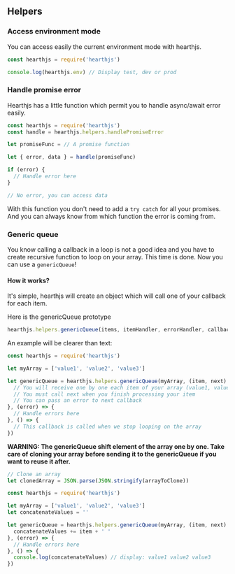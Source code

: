 ## Helpers

### Access environment mode

You can access easily the current environment mode with hearthjs.

```js
const hearthjs = require('hearthjs')

console.log(hearthjs.env) // Display test, dev or prod
```

### Handle promise error

Hearthjs has a little function which permit you to handle async/await error easily.

```js
const hearthjs = require('hearthjs')
const handle = hearthjs.helpers.handlePromiseError

let promiseFunc = // A promise function

let { error, data } = handle(promiseFunc)

if (error) {
  // Handle error here
}

// No error, you can access data
```

With this function you don't need to add a `try catch` for all your promises. And you can always know from which function the error is coming from.

### Generic queue

You know calling a callback in a loop is not a good idea and you have to create recursive function to loop on your array. This time is done. Now you can use a `genericQueue`!

#### How it works?

It's simple, hearthjs will create an object which will call one of your callback for each item.

Here is the genericQueue prototype

```js
hearthjs.helpers.genericQueue(items, itemHandler, errorHandler, callback)
```

An example will be clearer than text:

```js
const hearthjs = require('hearthjs')

let myArray = ['value1', 'value2', 'value3']

let genericQueue = hearthjs.helpers.genericQueue(myArray, (item, next) => {
  // You will receive one by one each item of your array (value1, value2, value3)
  // You must call next when you finish processing your item
  // You can pass an error to next callback
}, (error) => {
  // Handle errors here
}, () => {
  // This callback is called when we stop looping on the array
})
```

**WARNING: The genericQueue shift element of the array one by one. Take care of cloning your array before sending it to the genericQueue if you want to reuse it after.**

```js
// Clone an array
let clonedArray = JSON.parse(JSON.stringify(arrayToClone))
```

```js
const hearthjs = require('hearthjs')

let myArray = ['value1', 'value2', 'value3']
let concatenateValues = ''

let genericQueue = hearthjs.helpers.genericQueue(myArray, (item, next) => {
  concatenateValues += item + ' '
}, (error) => {
  // Handle errors here
}, () => {
  console.log(concatenateValues) // display: value1 value2 value3 
})
```

